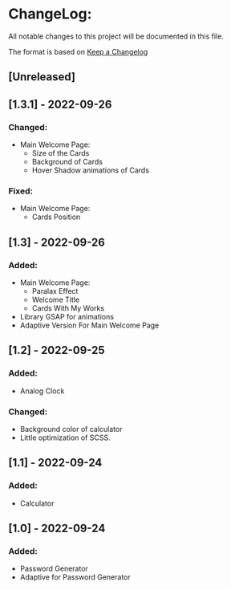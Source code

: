 # ChangeLog:
All notable changes to this project will be documented in this file.

The format is based on [Keep a Changelog](https://keepachangelog.com/en/1.0.0/)

## [Unreleased]

## [1.3.1] - 2022-09-26
### Changed:
- Main Welcome Page:
  - Size of the Cards
  - Background of Cards
  - Hover Shadow animations of Cards
### Fixed: 
- Main Welcome Page:
  - Cards Position 


## [1.3] - 2022-09-26
### Added:
- Main Welcome Page:
  - Paralax Effect
  - Welcome Title
  - Cards With My Works
- Library GSAP for animations
- Adaptive Version For Main Welcome Page


## [1.2] - 2022-09-25
### Added:
- Analog Clock
### Changed:
- Background color of calculator
- Little optimization of SCSS.

## [1.1] - 2022-09-24
### Added: 
- Calculator

## [1.0] - 2022-09-24 
### Added: 
- Password Generator
- Adaptive for Password Generator
